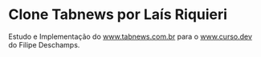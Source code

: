 # Clone Tabnews por Laís Riquieri

Estudo e Implementação do www.tabnews.com.br para o www.curso.dev do Filipe Deschamps.
